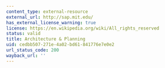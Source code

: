 ```yaml
---
content_type: external-resource
external_url: http://sap.mit.edu/
has_external_license_warning: true
license: https://en.wikipedia.org/wiki/All_rights_reserved
status: valid
title: Architecture & Planning
uid: cedbb507-271e-4a02-bd61-841776e7e0e2
url_status_code: 200
wayback_url: ''
---
```

